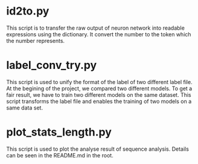 # id2to.py
This script is to transfer the raw output of neuron network into readable expressions using the dictionary. It convert the number to the token which the number represents.



# label_conv_try.py
This script is used to unify the format of the label of two different label file. 
At the begining of the project, we compared two different models. To get a fair result, we have to train two different models on the same dataset. This script transforms the label file and enables the training of two models on a same data set.



# plot_stats_length.py
This script is used to plot the analyse result of sequence analysis. Details can be seen in the README.md in the root.
